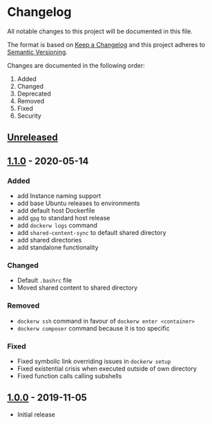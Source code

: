 # Changelog
All notable changes to this project will be documented in this file.

The format is based on [Keep a Changelog](http://keepachangelog.com/en/1.0.0/)
and this project adheres to [Semantic Versioning](http://semver.org/spec/v2.0.0.html).

Changes are documented in the following order:

 1. Added
 2. Changed
 3. Deprecated
 4. Removed
 5. Fixed
 6. Security

## [Unreleased](https://github.com/CytoDev/docker-compose-wrapper/compare/master...dev)

## [1.1.0] - 2020-05-14
### Added
 - add Instance naming support
 - add base Ubuntu releases to environments
 - add default host Dockerfile
 - add `gpg` to standard host release
 - add `dockerw logs` command
 - add `shared-content-sync` to default shared directory
 - add shared directories
 - add standalone functionality

### Changed
 - Default `.bashrc` file
 - Moved shared content to shared directory

### Removed
 - `dockerw ssh` command in favour of `dockerw enter <container>`
 - `dockerw composer` command because it is too specific

### Fixed
 - Fixed symbolic link overriding issues in `dockerw setup`
 - Fixed existential crisis when executed outside of own directory
 - Fixed function calls calling subshells

## [1.0.0] - 2019-11-05
 - Initial release

[1.1.0]: https://github.com/CytoDev/docker-compose-wrapper/compare/v1.0.0...v1.1.0
[1.0.0]: https://github.com/CytoDev/docker-compose-wrapper/compare/e61315f...v1.0.0
